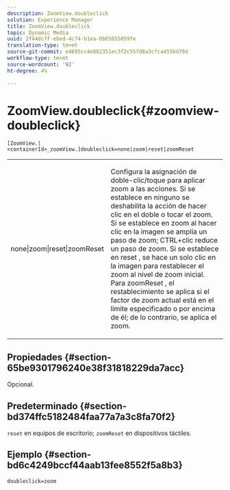 ```yaml
---
description: ZoomView.doubleclick
solution: Experience Manager
title: ZoomView.doubleclick
topic: Dynamic Media
uuid: 2f44dc7f-ebed-4c74-b1ea-0b65655059fe
translation-type: tm+mt
source-git-commit: e4695cc4e882351ec3f2c55fd8a3cfca455bd79d
workflow-type: tm+mt
source-wordcount: '92'
ht-degree: 4%

---
```



# ZoomView.doubleclick{#zoomview-doubleclick}

`[ZoomView.|<containerId>_zoomView.]doubleclick=none|zoom|reset|zoomReset`

<table id="table_E314540D347D47699C04EB80D20C0721"> 
 <tbody> 
  <tr> 
   <td colname="col1"> <p> <span class="codeph"> none|zoom|reset|zoomReset  </span> </p> </td> 
   <td colname="col2"> <p> Configura la asignación de doble-clic/toque para aplicar zoom a las acciones. Si se establece en <span class="codeph"> ninguno </span> se deshabilita la acción de hacer clic en el doble o tocar el zoom. Si se establece en <span class="codeph"> zoom </span> al hacer clic en la imagen se amplía un paso de zoom; CTRL+clic reduce un paso de zoom. Si se establece en <span class="codeph"> reset </span>, se hace un solo clic en la imagen para restablecer el zoom al nivel de zoom inicial. Para <span class="codeph"> zoomReset </span>, el restablecimiento se aplica si el factor de zoom actual está en el límite especificado o por encima de él; de lo contrario, se aplica el zoom. </p> </td> 
  </tr> 
 </tbody> 
</table>

## Propiedades {#section-65be9301796240e38f31818229da7acc}

Opcional.

## Predeterminado {#section-bd374ffc5182484faa77a7a3c8fa70f2}

`reset` en equipos de escritorio;  `zoomReset` en dispositivos táctiles.

## Ejemplo {#section-bd6c4249bccf44aab13fee8552f5a8b3}

`doubleclick=zoom`
